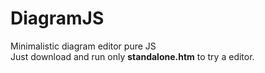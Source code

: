 # DiagramJS
Minimalistic diagram editor pure JS <br>
Just download and run only **standalone.htm** to try a editor.
